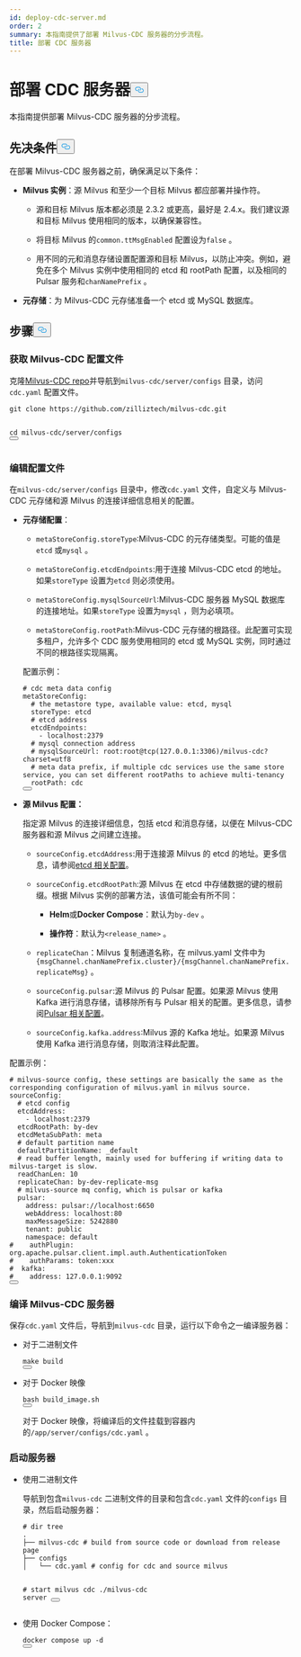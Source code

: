 ```yaml
---
id: deploy-cdc-server.md
order: 2
summary: 本指南提供了部署 Milvus-CDC 服务器的分步流程。
title: 部署 CDC 服务器
---
```

<h1 id="Deploy-CDC-Server" class="common-anchor-header">部署 CDC 服务器<button data-href="#Deploy-CDC-Server" class="anchor-icon" translate="no">
      <svg translate="no"
        aria-hidden="true"
        focusable="false"
        height="20"
        version="1.1"
        viewBox="0 0 16 16"
        width="16"
      >
        <path
          fill="#0092E4"
          fill-rule="evenodd"
          d="M4 9h1v1H4c-1.5 0-3-1.69-3-3.5S2.55 3 4 3h4c1.45 0 3 1.69 3 3.5 0 1.41-.91 2.72-2 3.25V8.59c.58-.45 1-1.27 1-2.09C10 5.22 8.98 4 8 4H4c-.98 0-2 1.22-2 2.5S3 9 4 9zm9-3h-1v1h1c1 0 2 1.22 2 2.5S13.98 12 13 12H9c-.98 0-2-1.22-2-2.5 0-.83.42-1.64 1-2.09V6.25c-1.09.53-2 1.84-2 3.25C6 11.31 7.55 13 9 13h4c1.45 0 3-1.69 3-3.5S14.5 6 13 6z"
        ></path>
      </svg>
    </button></h1><p>本指南提供部署 Milvus-CDC 服务器的分步流程。</p>
<h2 id="Prerequisites" class="common-anchor-header">先决条件<button data-href="#Prerequisites" class="anchor-icon" translate="no">
      <svg translate="no"
        aria-hidden="true"
        focusable="false"
        height="20"
        version="1.1"
        viewBox="0 0 16 16"
        width="16"
      >
        <path
          fill="#0092E4"
          fill-rule="evenodd"
          d="M4 9h1v1H4c-1.5 0-3-1.69-3-3.5S2.55 3 4 3h4c1.45 0 3 1.69 3 3.5 0 1.41-.91 2.72-2 3.25V8.59c.58-.45 1-1.27 1-2.09C10 5.22 8.98 4 8 4H4c-.98 0-2 1.22-2 2.5S3 9 4 9zm9-3h-1v1h1c1 0 2 1.22 2 2.5S13.98 12 13 12H9c-.98 0-2-1.22-2-2.5 0-.83.42-1.64 1-2.09V6.25c-1.09.53-2 1.84-2 3.25C6 11.31 7.55 13 9 13h4c1.45 0 3-1.69 3-3.5S14.5 6 13 6z"
        ></path>
      </svg>
    </button></h2><p>在部署 Milvus-CDC 服务器之前，确保满足以下条件：</p>
<ul>
<li><p><strong>Milvus 实例</strong>：源 Milvus 和至少一个目标 Milvus 都应部署并操作符。</p>
<ul>
<li><p>源和目标 Milvus 版本都必须是 2.3.2 或更高，最好是 2.4.x。我们建议源和目标 Milvus 使用相同的版本，以确保兼容性。</p></li>
<li><p>将目标 Milvus 的<code translate="no">common.ttMsgEnabled</code> 配置设为<code translate="no">false</code> 。</p></li>
<li><p>用不同的元和消息存储设置配置源和目标 Milvus，以防止冲突。例如，避免在多个 Milvus 实例中使用相同的 etcd 和 rootPath 配置，以及相同的 Pulsar 服务和<code translate="no">chanNamePrefix</code> 。</p></li>
</ul></li>
<li><p><strong>元存储</strong>：为 Milvus-CDC 元存储准备一个 etcd 或 MySQL 数据库。</p></li>
</ul>
<h2 id="Steps" class="common-anchor-header">步骤<button data-href="#Steps" class="anchor-icon" translate="no">
      <svg translate="no"
        aria-hidden="true"
        focusable="false"
        height="20"
        version="1.1"
        viewBox="0 0 16 16"
        width="16"
      >
        <path
          fill="#0092E4"
          fill-rule="evenodd"
          d="M4 9h1v1H4c-1.5 0-3-1.69-3-3.5S2.55 3 4 3h4c1.45 0 3 1.69 3 3.5 0 1.41-.91 2.72-2 3.25V8.59c.58-.45 1-1.27 1-2.09C10 5.22 8.98 4 8 4H4c-.98 0-2 1.22-2 2.5S3 9 4 9zm9-3h-1v1h1c1 0 2 1.22 2 2.5S13.98 12 13 12H9c-.98 0-2-1.22-2-2.5 0-.83.42-1.64 1-2.09V6.25c-1.09.53-2 1.84-2 3.25C6 11.31 7.55 13 9 13h4c1.45 0 3-1.69 3-3.5S14.5 6 13 6z"
        ></path>
      </svg>
    </button></h2><h3 id="Obtain-the-Milvus-CDC-config-file" class="common-anchor-header">获取 Milvus-CDC 配置文件</h3><p>克隆<a href="https://github.com/zilliztech/milvus-cdc">Milvus-CDC repo</a>并导航到<code translate="no">milvus-cdc/server/configs</code> 目录，访问<code translate="no">cdc.yaml</code> 配置文件。</p>
<pre><code translate="no" class="language-bash">git <span class="hljs-built_in">clone</span> https://github.com/zilliztech/milvus-cdc.git

<span class="hljs-built_in">cd</span> milvus-cdc/server/configs
<button class="copy-code-btn"></button></code></pre>
<h3 id="Edit-the-config-file" class="common-anchor-header">编辑配置文件</h3><p>在<code translate="no">milvus-cdc/server/configs</code> 目录中，修改<code translate="no">cdc.yaml</code> 文件，自定义与 Milvus-CDC 元存储和源 Milvus 的连接详细信息相关的配置。</p>
<ul>
<li><p><strong>元存储配置</strong>：</p>
<ul>
<li><p><code translate="no">metaStoreConfig.storeType</code>:Milvus-CDC 的元存储类型。可能的值是<code translate="no">etcd</code> 或<code translate="no">mysql</code> 。</p></li>
<li><p><code translate="no">metaStoreConfig.etcdEndpoints</code>:用于连接 Milvus-CDC etcd 的地址。如果<code translate="no">storeType</code> 设置为<code translate="no">etcd</code> 则必须使用。</p></li>
<li><p><code translate="no">metaStoreConfig.mysqlSourceUrl</code>:Milvus-CDC 服务器 MySQL 数据库的连接地址。如果<code translate="no">storeType</code> 设置为<code translate="no">mysql</code> ，则为必填项。</p></li>
<li><p><code translate="no">metaStoreConfig.rootPath</code>:Milvus-CDC 元存储的根路径。此配置可实现多租户，允许多个 CDC 服务使用相同的 etcd 或 MySQL 实例，同时通过不同的根路径实现隔离。</p></li>
</ul>
<p>配置示例：</p>
<pre><code translate="no" class="language-yaml"><span class="hljs-comment"># cdc meta data config</span>
<span class="hljs-attr">metaStoreConfig:</span>
  <span class="hljs-comment"># the metastore type, available value: etcd, mysql</span>
  <span class="hljs-attr">storeType:</span> <span class="hljs-string">etcd</span>
  <span class="hljs-comment"># etcd address</span>
  <span class="hljs-attr">etcdEndpoints:</span>
    <span class="hljs-bullet">-</span> <span class="hljs-string">localhost:2379</span>
  <span class="hljs-comment"># mysql connection address</span>
  <span class="hljs-comment"># mysqlSourceUrl: root:root@tcp(127.0.0.1:3306)/milvus-cdc?charset=utf8</span>
  <span class="hljs-comment"># meta data prefix, if multiple cdc services use the same store service, you can set different rootPaths to achieve multi-tenancy</span>
  <span class="hljs-attr">rootPath:</span> <span class="hljs-string">cdc</span>
<button class="copy-code-btn"></button></code></pre></li>
<li><p><strong>源 Milvus 配置：</strong></p>
<p>指定源 Milvus 的连接详细信息，包括 etcd 和消息存储，以便在 Milvus-CDC 服务器和源 Milvus 之间建立连接。</p>
<ul>
<li><p><code translate="no">sourceConfig.etcdAddress</code>:用于连接源 Milvus 的 etcd 的地址。更多信息，请参阅<a href="https://milvus.io/docs/configure_etcd.md#etcd-related-Configurations">etcd 相关配置</a>。</p></li>
<li><p><code translate="no">sourceConfig.etcdRootPath</code>:源 Milvus 在 etcd 中存储数据的键的根前缀。根据 Milvus 实例的部署方法，该值可能会有所不同：</p>
<ul>
<li><p><strong>Helm</strong>或<strong>Docker Compose</strong>：默认为<code translate="no">by-dev</code> 。</p></li>
<li><p><strong>操作符</strong>：默认为<code translate="no">&lt;release_name&gt;</code> 。</p></li>
</ul></li>
<li><p><code translate="no">replicateChan</code>：Milvus 复制通道名称，在 milvus.yaml 文件中为<code translate="no">{msgChannel.chanNamePrefix.cluster}/{msgChannel.chanNamePrefix.replicateMsg}</code> 。</p></li>
<li><p><code translate="no">sourceConfig.pulsar</code>:源 Milvus 的 Pulsar 配置。如果源 Milvus 使用 Kafka 进行消息存储，请移除所有与 Pulsar 相关的配置。更多信息，请参阅<a href="https://milvus.io/docs/configure_pulsar.md">Pulsar 相关配置</a>。</p></li>
<li><p><code translate="no">sourceConfig.kafka.address</code>:Milvus 源的 Kafka 地址。如果源 Milvus 使用 Kafka 进行消息存储，则取消注释此配置。</p></li>
</ul></li>
</ul>
<p>配置示例：</p>
<pre><code translate="no" class="language-yaml"><span class="hljs-comment"># milvus-source config, these settings are basically the same as the corresponding configuration of milvus.yaml in milvus source.</span>
<span class="hljs-attr">sourceConfig:</span>
  <span class="hljs-comment"># etcd config</span>
  <span class="hljs-attr">etcdAddress:</span>
    <span class="hljs-bullet">-</span> <span class="hljs-string">localhost:2379</span>
  <span class="hljs-attr">etcdRootPath:</span> <span class="hljs-string">by-dev</span>
  <span class="hljs-attr">etcdMetaSubPath:</span> <span class="hljs-string">meta</span>
  <span class="hljs-comment"># default partition name</span>
  <span class="hljs-attr">defaultPartitionName:</span> <span class="hljs-string">_default</span>
  <span class="hljs-comment"># read buffer length, mainly used for buffering if writing data to milvus-target is slow.</span>
  <span class="hljs-attr">readChanLen:</span> <span class="hljs-number">10</span>
  <span class="hljs-attr">replicateChan:</span> <span class="hljs-string">by-dev-replicate-msg</span>
  <span class="hljs-comment"># milvus-source mq config, which is pulsar or kafka</span>
  <span class="hljs-attr">pulsar:</span>
    <span class="hljs-attr">address:</span> <span class="hljs-string">pulsar://localhost:6650</span>
    <span class="hljs-attr">webAddress:</span> <span class="hljs-string">localhost:80</span>
    <span class="hljs-attr">maxMessageSize:</span> <span class="hljs-number">5242880</span>
    <span class="hljs-attr">tenant:</span> <span class="hljs-string">public</span>
    <span class="hljs-attr">namespace:</span> <span class="hljs-string">default</span>
<span class="hljs-comment">#    authPlugin: org.apache.pulsar.client.impl.auth.AuthenticationToken</span>
<span class="hljs-comment">#    authParams: token:xxx</span>
<span class="hljs-comment">#  kafka:</span>
<span class="hljs-comment">#    address: 127.0.0.1:9092</span>
<button class="copy-code-btn"></button></code></pre>
<h3 id="Compile-the-Milvus-CDC-server" class="common-anchor-header">编译 Milvus-CDC 服务器</h3><p>保存<code translate="no">cdc.yaml</code> 文件后，导航到<code translate="no">milvus-cdc</code> 目录，运行以下命令之一编译服务器：</p>
<ul>
<li><p>对于二进制文件</p>
<pre><code translate="no" class="language-bash">make build
<button class="copy-code-btn"></button></code></pre></li>
<li><p>对于 Docker 映像</p>
<pre><code translate="no" class="language-bash">bash build_image.sh
<button class="copy-code-btn"></button></code></pre>
<p>对于 Docker 映像，将编译后的文件挂载到容器内的<code translate="no">/app/server/configs/cdc.yaml</code> 。</p></li>
</ul>
<h3 id="Start-the-server" class="common-anchor-header">启动服务器</h3><ul>
<li><p>使用二进制文件</p>
<p>导航到包含<code translate="no">milvus-cdc</code> 二进制文件的目录和包含<code translate="no">cdc.yaml</code> 文件的<code translate="no">configs</code> 目录，然后启动服务器：</p>
<pre><code translate="no" class="language-bash"><span class="hljs-comment"># dir tree</span>
.
├── milvus-cdc <span class="hljs-comment"># build from source code or download from release page</span>
├── configs
│   └── cdc.yaml <span class="hljs-comment"># config for cdc and source milvus</span>

<span class="hljs-comment"># start milvus cdc</span>
./milvus-cdc server
<button class="copy-code-btn"></button></code></pre></li>
<li><p>使用 Docker Compose：</p>
<pre><code translate="no" class="language-bash">docker compose up -d
<button class="copy-code-btn"></button></code></pre></li>
</ul>
